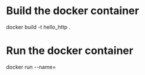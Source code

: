 # Build the docker container

docker build -t hello_http .

# Run the docker container

docker run --name=<name your docker>
